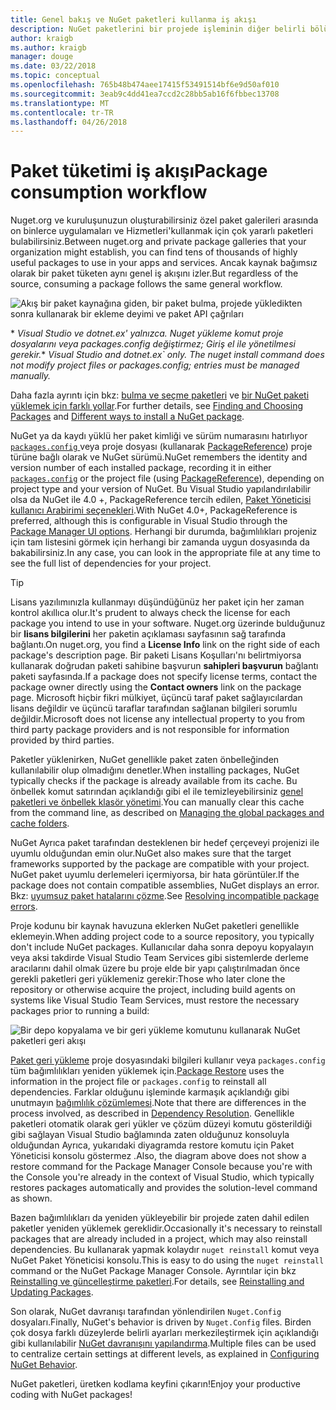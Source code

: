 ```yaml
---
title: Genel bakış ve NuGet paketleri kullanma iş akışı
description: NuGet paketlerini bir projede işleminin diğer belirli bölümlerine bağlantılar ile kullanma işlemi bir genel bakış.
author: kraigb
ms.author: kraigb
manager: douge
ms.date: 03/22/2018
ms.topic: conceptual
ms.openlocfilehash: 765b48b474aee17415f53491514bf6e9d50af010
ms.sourcegitcommit: 3eab9c4dd41ea7ccd2c28bb5ab16f6fbbec13708
ms.translationtype: MT
ms.contentlocale: tr-TR
ms.lasthandoff: 04/26/2018
---
```

# <a name="package-consumption-workflow"></a><span data-ttu-id="ace47-103">Paket tüketimi iş akışı</span><span class="sxs-lookup"><span data-stu-id="ace47-103">Package consumption workflow</span></span>

<span data-ttu-id="ace47-104">Nuget.org ve kuruluşunuzun oluşturabilirsiniz özel paket galerileri arasında on binlerce uygulamaları ve Hizmetleri'kullanmak için çok yararlı paketleri bulabilirsiniz.</span><span class="sxs-lookup"><span data-stu-id="ace47-104">Between nuget.org and private package galleries that your organization might establish, you can find tens of thousands of highly useful packages to use in your apps and services.</span></span> <span data-ttu-id="ace47-105">Ancak kaynak bağımsız olarak bir paket tüketen aynı genel iş akışını izler.</span><span class="sxs-lookup"><span data-stu-id="ace47-105">But regardless of the source, consuming a package follows the same general workflow.</span></span>

![Akış bir paket kaynağına giden, bir paket bulma, projede yükledikten sonra kullanarak bir ekleme deyimi ve paket API çağrıları](media/Overview-01-GeneralFlow.png)

<span data-ttu-id="ace47-107">\* _Visual Studio ve dotnet.ex' yalnızca. Nuget yükleme komut proje dosyalarını veya packages.config değiştirmez; Giriş el ile yönetilmesi gerekir._</span><span class="sxs-lookup"><span data-stu-id="ace47-107">\* _Visual Studio and dotnet.ex\` only. The nuget install command does not modify project files or packages.config; entries must be managed manually._</span></span>

<span data-ttu-id="ace47-108">Daha fazla ayrıntı için bkz: [bulma ve seçme paketleri](../consume-packages/finding-and-choosing-packages.md) ve [bir NuGet paketi yüklemek için farklı yollar](ways-to-install-a-package.md).</span><span class="sxs-lookup"><span data-stu-id="ace47-108">For further details, see [Finding and Choosing Packages](../consume-packages/finding-and-choosing-packages.md) and [Different ways to install a NuGet package](ways-to-install-a-package.md).</span></span>

<span data-ttu-id="ace47-109">NuGet ya da kaydı yüklü her paket kimliği ve sürüm numarasını hatırlıyor [ `packages.config` ](../reference/packages-config.md) veya proje dosyası (kullanarak [PackageReference](../consume-packages/package-references-in-project-files.md)) proje türüne bağlı olarak ve NuGet sürümü.</span><span class="sxs-lookup"><span data-stu-id="ace47-109">NuGet remembers the identity and version number of each installed package, recording it in either [`packages.config`](../reference/packages-config.md) or the project file (using [PackageReference](../consume-packages/package-references-in-project-files.md)), depending on project type and your version of NuGet.</span></span> <span data-ttu-id="ace47-110">Bu Visual Studio yapılandırılabilir olsa da NuGet ile 4.0 +, PackageReference tercih edilen, [Paket Yöneticisi kullanıcı Arabirimi seçenekleri](../tools/package-manager-ui.md).</span><span class="sxs-lookup"><span data-stu-id="ace47-110">With NuGet 4.0+, PackageReference is preferred, although this is configurable in Visual Studio through the [Package Manager UI options](../tools/package-manager-ui.md).</span></span> <span data-ttu-id="ace47-111">Herhangi bir durumda, bağımlılıkları projeniz için tam listesini görmek için herhangi bir zamanda uygun dosyasında da bakabilirsiniz.</span><span class="sxs-lookup"><span data-stu-id="ace47-111">In any case, you can look in the appropriate file at any time to see the full list of dependencies for your project.</span></span>

> [!Tip]
> <span data-ttu-id="ace47-112">Lisans yazılımınızla kullanmayı düşündüğünüz her paket için her zaman kontrol akıllıca olur.</span><span class="sxs-lookup"><span data-stu-id="ace47-112">It's prudent to always check the license for each package you intend to use in your software.</span></span> <span data-ttu-id="ace47-113">Nuget.org üzerinde bulduğunuz bir **lisans bilgilerini** her paketin açıklaması sayfasının sağ tarafında bağlantı.</span><span class="sxs-lookup"><span data-stu-id="ace47-113">On nuget.org, you find a **License Info** link on the right side of each package's description page.</span></span> <span data-ttu-id="ace47-114">Bir paketi Lisans Koşulları'nı belirtmiyorsa kullanarak doğrudan paketi sahibine başvurun **sahipleri başvurun** bağlantı paketi sayfasında.</span><span class="sxs-lookup"><span data-stu-id="ace47-114">If a package does not specify license terms, contact the package owner directly using the **Contact owners** link on the package page.</span></span> <span data-ttu-id="ace47-115">Microsoft hiçbir fikri mülkiyet, üçüncü taraf paket sağlayıcılardan lisans değildir ve üçüncü taraflar tarafından sağlanan bilgileri sorumlu değildir.</span><span class="sxs-lookup"><span data-stu-id="ace47-115">Microsoft does not license any intellectual property to you from third party package providers and is not responsible for information provided by third parties.</span></span>

<span data-ttu-id="ace47-116">Paketler yüklenirken, NuGet genellikle paket zaten önbelleğinden kullanılabilir olup olmadığını denetler.</span><span class="sxs-lookup"><span data-stu-id="ace47-116">When installing packages, NuGet typically checks if the package is already available from its cache.</span></span> <span data-ttu-id="ace47-117">Bu önbellek komut satırından açıklandığı gibi el ile temizleyebilirsiniz [genel paketleri ve önbellek klasör yönetimi](../consume-packages/managing-the-global-packages-and-cache-folders.md).</span><span class="sxs-lookup"><span data-stu-id="ace47-117">You can manually clear this cache from the command line, as described on [Managing the global packages and cache folders](../consume-packages/managing-the-global-packages-and-cache-folders.md).</span></span>

<span data-ttu-id="ace47-118">NuGet Ayrıca paket tarafından desteklenen bir hedef çerçeveyi projenizi ile uyumlu olduğundan emin olur.</span><span class="sxs-lookup"><span data-stu-id="ace47-118">NuGet also makes sure that the target frameworks supported by the package are compatible with your project.</span></span> <span data-ttu-id="ace47-119">NuGet paket uyumlu derlemeleri içermiyorsa, bir hata görüntüler.</span><span class="sxs-lookup"><span data-stu-id="ace47-119">If the package does not contain compatible assemblies, NuGet displays an error.</span></span> <span data-ttu-id="ace47-120">Bkz: [uyumsuz paket hatalarını çözme](dependency-resolution.md#resolving-incompatible-package-errors).</span><span class="sxs-lookup"><span data-stu-id="ace47-120">See [Resolving incompatible package errors](dependency-resolution.md#resolving-incompatible-package-errors).</span></span>

<span data-ttu-id="ace47-121">Proje kodunu bir kaynak havuzuna eklerken NuGet paketleri genellikle eklemeyin.</span><span class="sxs-lookup"><span data-stu-id="ace47-121">When adding project code to a source repository, you typically don't include NuGet packages.</span></span> <span data-ttu-id="ace47-122">Kullanıcılar daha sonra depoyu kopyalayın veya aksi takdirde Visual Studio Team Services gibi sistemlerde derleme aracılarını dahil olmak üzere bu proje elde bir yapı çalıştırılmadan önce gerekli paketleri geri yüklemeniz gerekir:</span><span class="sxs-lookup"><span data-stu-id="ace47-122">Those who later clone the repository or otherwise acquire the project, including build agents on systems like Visual Studio Team Services, must restore the necessary packages prior to running a build:</span></span>

![Bir depo kopyalama ve bir geri yükleme komutunu kullanarak NuGet paketleri geri akışı](media/Overview-02-RestoreFlow.png)

<span data-ttu-id="ace47-124">[Paket geri yükleme](../consume-packages/package-restore.md) proje dosyasındaki bilgileri kullanır veya `packages.config` tüm bağımlılıkları yeniden yüklemek için.</span><span class="sxs-lookup"><span data-stu-id="ace47-124">[Package Restore](../consume-packages/package-restore.md) uses the information in the project file or `packages.config` to reinstall all dependencies.</span></span> <span data-ttu-id="ace47-125">Farklar olduğunu işleminde karmaşık açıklandığı gibi unutmayın [bağımlılık çözümlemesi](../consume-packages/dependency-resolution.md).</span><span class="sxs-lookup"><span data-stu-id="ace47-125">Note that there are differences in the process involved, as described in [Dependency Resolution](../consume-packages/dependency-resolution.md).</span></span> <span data-ttu-id="ace47-126">Genellikle paketleri otomatik olarak geri yükler ve çözüm düzeyi komutu gösterildiği gibi sağlayan Visual Studio bağlamında zaten olduğunuz konsoluyla olduğundan Ayrıca, yukarıdaki diyagramda restore komutu için Paket Yöneticisi konsolu göstermez .</span><span class="sxs-lookup"><span data-stu-id="ace47-126">Also, the diagram above does not show a restore command for the Package Manager Console because you're with the Console you're already in the context of Visual Studio, which typically restores packages automatically and provides the solution-level command as shown.</span></span>

<span data-ttu-id="ace47-127">Bazen bağımlılıkları da yeniden yükleyebilir bir projede zaten dahil edilen paketler yeniden yüklemek gereklidir.</span><span class="sxs-lookup"><span data-stu-id="ace47-127">Occasionally it's necessary to reinstall packages that are already included in a project, which may also reinstall dependencies.</span></span> <span data-ttu-id="ace47-128">Bu kullanarak yapmak kolaydır `nuget reinstall` komut veya NuGet Paket Yöneticisi konsolu.</span><span class="sxs-lookup"><span data-stu-id="ace47-128">This is easy to do using the `nuget reinstall` command or the NuGet Package Manager Console.</span></span> <span data-ttu-id="ace47-129">Ayrıntılar için bkz [Reinstalling ve güncelleştirme paketleri](../consume-packages/reinstalling-and-updating-packages.md).</span><span class="sxs-lookup"><span data-stu-id="ace47-129">For details, see [Reinstalling and Updating Packages](../consume-packages/reinstalling-and-updating-packages.md).</span></span>

<span data-ttu-id="ace47-130">Son olarak, NuGet davranışı tarafından yönlendirilen `Nuget.Config` dosyaları.</span><span class="sxs-lookup"><span data-stu-id="ace47-130">Finally, NuGet's behavior is driven by `Nuget.Config` files.</span></span> <span data-ttu-id="ace47-131">Birden çok dosya farklı düzeylerde belirli ayarları merkezileştirmek için açıklandığı gibi kullanılabilir [NuGet davranışını yapılandırma](../consume-packages/configuring-nuget-behavior.md).</span><span class="sxs-lookup"><span data-stu-id="ace47-131">Multiple files can be used to centralize certain settings at different levels, as explained in [Configuring NuGet Behavior](../consume-packages/configuring-nuget-behavior.md).</span></span>

<span data-ttu-id="ace47-132">NuGet paketleri, üretken kodlama keyfini çıkarın!</span><span class="sxs-lookup"><span data-stu-id="ace47-132">Enjoy your productive coding with NuGet packages!</span></span>
